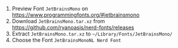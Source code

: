 1. Preview Font `JetBrainsMono` on https://www.programmingfonts.org/#jetbrainsmono
2. Download `JetBrainsMono.tar.xz` from https://github.com/ryanoasis/nerd-fonts/releases
3. Extract `JetBrainsMono.tar.xz` to `~/Library/Fonts/JetBrainsMono/`
4. Choose the Font `JetBrainsMonoNL Nerd Font`
